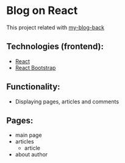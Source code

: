 # Blog on React

This project related with [my-blog-back](https://github.com/AnastasiyaSantalova/my-blog-back)

## Technologies (frontend):
* [React](https://reactjs.org/)
* [React Bootstrap](https://react-bootstrap.github.io/)

## Functionality:
* Displaying pages, articles and comments

## Pages:
* main page
* articles
  * article
* about author